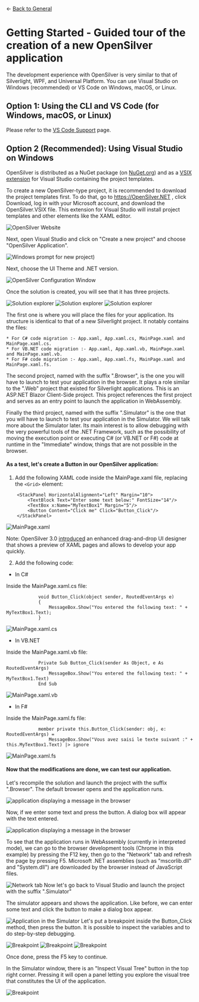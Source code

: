 ← [Back to General](/docs/9/1)

# Getting Started - Guided tour of the creation of a new OpenSilver application

The development experience with OpenSilver is very similar to that of Silverlight, WPF, and Universal Platform. You can use Visual Studio on Windows (recommended) or VS Code on Windows, macOS, or Linux.

## Option 1: Using the CLI and VS Code (for Windows, macOS, or Linux)

Please refer to the [VS Code Support](/documentation/how-to-topics/visual-studio-code-support.html) page.

## Option 2 (Recommended): Using Visual Studio on Windows

OpenSilver is distributed as a NuGet package (on [NuGet.org](https://www.nuget.org/packages/OpenSilver)) and as a [VSIX extension](https://www.opensilver.net/download.aspx) for Visual Studio containing the project templates.

To create a new OpenSilver-type project, it is recommended to download the project templates first. To do that, go to https://OpenSilver.NET , click Download, log in with your Microsoft account, and download the OpenSilver.VSIX file. This extension for Visual Studio will install project templates and other elements like the XAML editor.

![OpenSilver Website](https://raw.githubusercontent.com/UserwareDocumentation/userware-docs/main/images/f3e24893c20d4f098f7b9399e3d53105.png)

Next, open Visual Studio and click on "Create a new project" and choose "OpenSilver Application".

![Windows prompt for new project](https://raw.githubusercontent.com/UserwareDocumentation/userware-docs/main/images/e0b6fbf2c414468dbb62dd4c3d1027bb.png))

Next, choose the UI Theme and .NET version.

![OpenSilver Configuration Window](https://raw.githubusercontent.com/UserwareDocumentation/userware-docs/main/images/5b1a09d23bb2475e8a0642c7fef9c31f.png)

Once the solution is created, you will see that it has three projects.

![Solution explorer](https://raw.githubusercontent.com/UserwareDocumentation/userware-docs/main/images/68daf3de9f7b41d7b2eaaad9b50e310c.png)
![Solution explorer](https://raw.githubusercontent.com/UserwareDocumentation/userware-docs/main/images/23b3164cb16446a29aa14fc1032ab664.png)
![Solution explorer](https://raw.githubusercontent.com/UserwareDocumentation/userware-docs/main/images/db102b78a18b4ca39252b28129e46074.png)

The first one is where you will place the files for your application. Its structure is identical to that of a new Silverlight project. It notably contains the files:
			
	* For C# code migration :- App.xaml, App.xaml.cs, MainPage.xaml and MainPage.xaml.cs. 
	* For VB.NET code migration :- App.xaml, App.xaml.vb, MainPage.xaml and MainPage.xaml.vb. 
	* For F# code migration :- App.xaml, App.xaml.fs, MainPage.xaml and MainPage.xaml.fs. 


The second project, named with the suffix ".Browser", is the one you will have to launch to test your application in the browser. It plays a role similar to the ".Web" project that existed for Silverlight applications. This is an ASP.NET Blazor Client-Side project. This project references the first project and serves as an entry point to launch the application in WebAssembly.


Finally the third project, named with the suffix ".Simulator" is the one that you will have to launch to test your application in the Simulator. We will talk more about the Simulator later. Its main interest is to allow debugging with the very powerful tools of the .NET Framework, such as the possibility of moving the execution point or executing C# (or VB.NET or F#) code at runtime in the "Immediate" window, things that are not possible in the browser.

#### As a test, let's create a Button in our OpenSilver application:

1. Add the following XAML code inside the MainPage.xaml file, replacing the `<Grid>` element:

```
    <StackPanel HorizontalAlignment="Left" Margin="10">
        <TextBlock Text="Enter some text below:" FontSize="14"/>
        <TextBox x:Name="MyTextBox1" Margin="5"/>
        <Button Content="Click me" Click="Button_Click"/>
    </StackPanel>
```

![MainPage.xaml](https://raw.githubusercontent.com/UserwareDocumentation/userware-docs/main/images/cbbf7f39a6574502bb6076d9ffdd1f98.png)

Note: OpenSilver 3.0 [introduced](https://opensilver.net/announcements/3-0/) an enhanced drag-and-drop UI designer that shows a preview of XAML pages and allows to develop your app quickly.

2. Add the following code:

- In C#

 Inside the MainPage.xaml.cs file:
```
			void Button_Click(object sender, RoutedEventArgs e)
			{
			    MessageBox.Show("You entered the following text: " + MyTextBox1.Text);
			}
```
![MainPage.xaml.cs](https://raw.githubusercontent.com/UserwareDocumentation/userware-docs/main/images/192a6e2062614706b9f233a307e9a0a1.png)

- In VB.NET

Inside the MainPage.xaml.vb file:
	
```
			Private Sub Button_Click(sender As Object, e As RoutedEventArgs)
			    MessageBox.Show("You entered the following text: " + MyTextBox1.Text)
			End Sub
```
![MainPage.xaml.vb](https://raw.githubusercontent.com/UserwareDocumentation/userware-docs/main/images/19bb28c4e4e5436c8d107bbaa31a34e1.png)

- In F#

Inside the MainPage.xaml.fs file:
	
```
            member private this.Button_Click(sender: obj, e: RoutedEventArgs) =
                MessageBox.Show("Vous avez saisi le texte suivant :" + this.MyTextBox1.Text) |> ignore
```
![MainPage.xaml.fs](https://raw.githubusercontent.com/UserwareDocumentation/userware-docs/main/images/613f794514a94ab39281a42b4abdb40b.png)

#### Now that the modifications are done, we can test our application.

Let's recompile the solution and launch the project with the suffix ".Browser". The default browser opens and the application runs.

![application displaying a message in the browser](https://raw.githubusercontent.com/UserwareDocumentation/userware-docs/main/images/6e6682dc5e554c0dbba1fe07c12925d5.png)

Now, if we enter some text and press the button. A dialog box will appear with the text entered.

![application displaying a message in the browser](https://raw.githubusercontent.com/UserwareDocumentation/userware-docs/main/images/cb853cc91b3145ac99e71418aea51288.png)

To see that the application runs in WebAssembly (currently in interpreted mode), we can go to the browser development tools (Chrome in this example) by pressing the F12 key, then go to the "Network" tab and refresh the page by pressing F5. Microsoft .NET assemblies (such as "mscorlib.dll" and "System.dll") are downloaded by the browser instead of JavaScript files.

![Network tab](https://raw.githubusercontent.com/UserwareDocumentation/userware-docs/main/images/49abf1208e224fb5a59a3846e9cdbbd5.png)
Now let's go back to Visual Studio and launch the project with the suffix ".Simulator"


The simulator appears and shows the application. Like before, we can enter some text and click the button to make a dialog box appear.

![Application in the Simulator](https://raw.githubusercontent.com/UserwareDocumentation/userware-docs/main/images/86558089e1cb4c87b4fed837d6be5663.png)
Let's put a breakpoint inside the Button_Click method, then press the button. It is possible to inspect the variables and to do step-by-step debugging.

![Breakpoint](https://raw.githubusercontent.com/UserwareDocumentation/userware-docs/main/images/9c99afa2625142ac8082e7dafdaf4bce.png)
![Breakpoint](https://raw.githubusercontent.com/UserwareDocumentation/userware-docs/main/images/09af553e213e40e8a413c36e9b0e4195.png)
![Breakpoint](https://raw.githubusercontent.com/UserwareDocumentation/userware-docs/main/images/9d4b9b67990e498597a47409581dd0ab.png)


Once done, press the F5 key to continue.

In the Simulator window, there is an "Inspect Visual Tree" button in the top right corner. Pressing it will open a panel letting you explore the visual tree that constitutes the UI of the application.

![Breakpoint](https://raw.githubusercontent.com/UserwareDocumentation/userware-docs/main/images/04cfe1904ca24056882cd73f49b9feef.png)